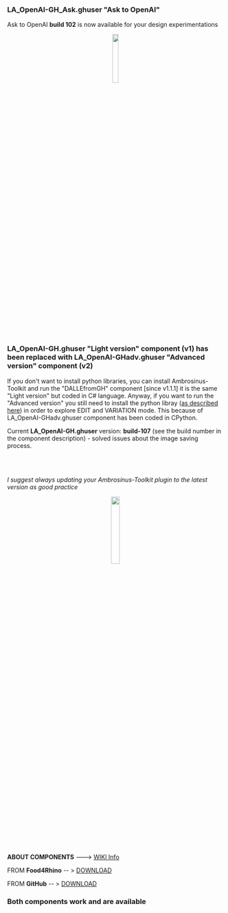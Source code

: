 ### LA_OpenAI-GH_Ask.ghuser "Ask to OpenAI"

Ask to OpenAI **build 102** is now available for your design experimentations

<div align="center">
<img src="https://ambrosinus.altervista.org/blog/wp-content/uploads/2022/12/LA_OpenAI-GH_Ask_comps_01.png" width="17%" height="17%">
</div>

<br>
<br>

### LA_OpenAI-GH.ghuser "Light version" component (v1) has been replaced with LA_OpenAI-GHadv.ghuser "Advanced version" component (v2)

If you don't want to install python libraries, you can install Ambrosinus-Toolkit and run the "DALLEfromGH" component [since v1.1.1] it is the same "Light version" but coded in C# language. Anyway, if you want to run the "Advanced version" you still need to install the python libray ([as described here](https://bit.ly/OpenAI-insideGrasshopper)) in order to explore EDIT and VARIATION mode. This because of LA_OpenAI-GHadv.ghuser component has been coded in CPython.

Current **LA_OpenAI-GH.ghuser** version: **build-107** (see the build number in the component description) - solved issues about the image saving process.

<br>
<br>


_I suggest always updating your Ambrosinus-Toolkit plugin to the latest version as good practice_

<div align="center">
<img src="https://ambrosinus.altervista.org/blog/wp-content/uploads/2022/11/LA_OpenAI-GHadv_comp4.png" width="20%" height="20%">
</div>
<br>
<br>

**ABOUT COMPONENTS**  ---> [WIKI Info](https://github.com/lucianoambrosini/Ambrosinus-Toolkit/wiki/AI-components)

FROM **Food4Rhino**   -- > [DOWNLOAD](https://www.food4rhino.com/en/app/ambrosinus-toolkit)

FROM **GitHub**       -- > [DOWNLOAD](https://github.com/lucianoambrosini/Ambrosinus-Toolkit/tree/main/Latest_version)

### Both components work and are available
